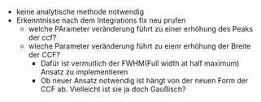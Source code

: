 - keine analytische methode notwendig
- Erkenntnisse nach dem Integrations fix neu prufen
	- welche PArameter veränderung führt zu einer erhöhung des Peaks der ccf?
	- wleche Parameter veränderung führt zu eienr erhöhung der Breite der CCF? 
		- Dafür ist vermutlich der FWHM(Full width at half maximum) Ansatz zu implementieren
		- Ob neuer Ansatz notwendig ist hängt von der neuen Form der CCF ab. Vielleicht ist sie ja doch Gaußisch?
